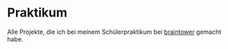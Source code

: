 # Praktikum
Alle Projekte, die ich bei meinem Schülerpraktikum bei [braintower](https://braintower.de) gemacht habe.
